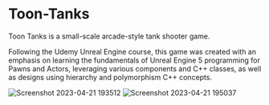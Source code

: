 # Toon-Tanks
Toon Tanks is a small-scale arcade-style tank shooter game.

Following the Udemy Unreal Engine course, this game was created with an emphasis on learning the fundamentals of Unreal Engine 5 programming for Pawns and Actors, leveraging various components and C++ classes, as well as designs using hierarchy and polymorphism C++ concepts.

![Screenshot 2023-04-21 193512](https://user-images.githubusercontent.com/74920170/233778754-abc45b35-6f90-49ec-8ac5-58ab2af5853f.png)
![Screenshot 2023-04-21 195037](https://user-images.githubusercontent.com/74920170/233778757-887228d6-1455-44e8-a300-83a2480cf860.png)
